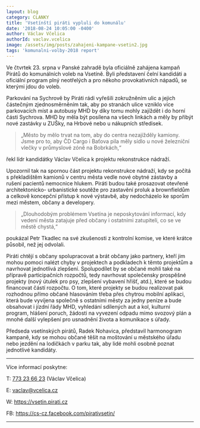 ```yaml
---
layout: blog
category: CLANKY
title: 'Vsetínští piráti vypluli do komunálu'
date: '2018-08-24 10:05:00 -0400'
author: Václav Včelica
authorId: vaclav.vcelica
image: /assets/img/posts/zahajeni-kampane-vsetin2.jpg
tags: 'komunalni-volby-2018 report'
---
```

Ve čtvrtek 23. srpna v Panské zahradě byla oficiálně zahájena kampaň Pirátů do komunálních voleb na
Vsetíně. Byli představení čelní kandidáti a oficiální program plný neotřelých a pro někoho provokativních
nápadů, se kterými jdou do voleb.


Parkování na Sychrově by Piráti rádi vyřešili zokružněním ulic a jejich částečným zjednosměrněním tak,
aby po stranách ulice vzniklo více parkovacích míst a autobusy MHD by díky tomu mohly zajíždět i do
horní části Sychrova. MHD by měla být posílena na všech linkách a měly by přibýt nové zastávky u
ZUŠky, na Hrbové nebo u nákupních středisek.
 
>„Město by mělo trvat na tom, aby do centra nezajížděly kamiony. Jsme pro to, aby ČD Cargo i Baťova
pila měly sídlo u nové železniční vlečky v průmyslové zóně na Bobrkách,“

řekl lídr kandidátky Václav Včelica k projektu rekonstrukce nádraží.

Upozornil tak na spornou část projektu rekonstrukce nádraží, kdy se počítá s překladištěm kamionů v centru města 
vedle nové obytné zástavby a rušení pacientů nemocnice hlukem. Piráti budou také prosazovat otevřené architektonicko-
urbanistické soutěže pro zastavění proluk a brownfieldům a celkově koncepční přístup k nové výstavbě,
aby nedocházelo ke sporům mezi městem, občany a developery.


>„Dlouhodobým problémem Vsetína je neposkytování informací, kdy vedení města zatajuje před občany
i ostatními zatupiteli, co se ve městě chystá,“ 

poukázal Petr Tkadlec na své zkušenosti z kontrolní komise, ve které krátce působil, než jej odvolali. 

Piráti chtějí s občany spolupracovat a brát občany jako partnery,
kteří jim mohou pomoci nalézt chyby v projektech a podkladech k těmto projektům a navrhovat
jednotlivá zlepšení. Spolupodílet by se občané mohli také na přípravě participačních rozpočtů, tedy
navrhovat společensky prospěšné projekty (nový útulek pro psy, zlepšení vybavení hřišť, atd.), které se
budou financovat částí rozpočtu. O tom, které projekty se budou realizovat pak rozhodnou přímo občané
hlasováním třeba přes chytrou mobilní aplikaci, která bude vyvíjena společně s ostatními městy za jedny
peníze a bude obsahovat i jízdní řády MHD, vyhledání sdílených aut a kol, kulturní program, hlášení
poruch, žádosti na vyvezení odpadu mimo svozový plán a mnohé další vylepšení pro usnadnění života a
komunikace s úřady.


Předseda vsetínských pirátů, Radek Nohavica, představil harmonogram kampaně, kdy se
mohou občané těšit na moštování u městského úřadu nebo jezdění na lodičkách v parku tak, aby lidé
mohli osobně poznat jednotlivé kandidáty.

- - -

Více informací poskytne:

T: <a href="tel:773236623">773 23 66 23</a> (Václav Včelica)

E: <a href="mailto:vaclav@vcelica.cz">vaclav@vcelica.cz</a>

W: <a href="https://vsetin.pirati.cz/">https://vsetin.pirati.cz</a>

FB: <a href="https://cs-cz.facebook.com/pirativsetin/">https://cs-cz.facebook.com/pirativsetin/</a>

- - -